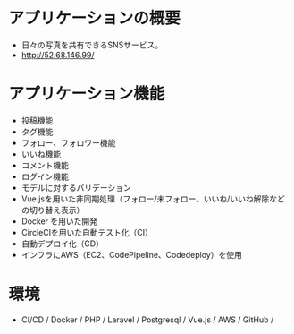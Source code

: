 # アプリケーションの概要

- 日々の写真を共有できるSNSサービス。
- http://52.68.146.99/

# アプリケーション機能

- 投稿機能
- タグ機能
- フォロー、フォロワー機能
- いいね機能
- コメント機能
- ログイン機能
- モデルに対するバリデーション
- Vue.jsを用いた非同期処理（フォロー/未フォロー、いいね/いいね解除などの切り替え表示）
- Docker を用いた開発
- CircleCIを用いた自動テスト化（CI）
- 自動デプロイ化（CD）
- インフラにAWS（EC2、CodePipeline、Codedeploy）を使用

# 環境

- CI/CD / Docker / PHP / Laravel / Postgresql / Vue.js / AWS / GitHub /

